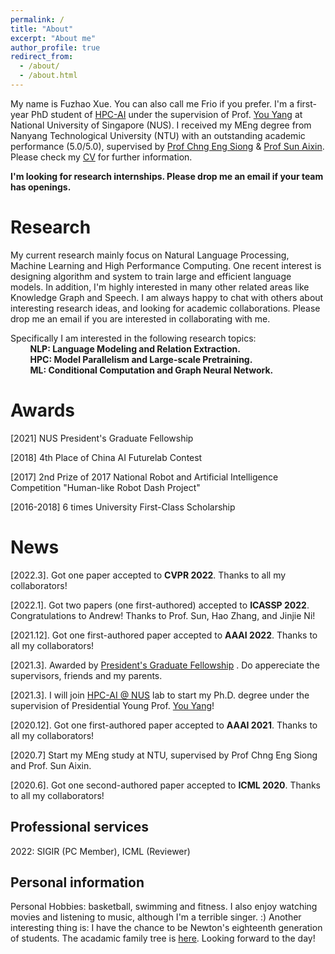 ```yaml
---
permalink: /
title: "About"
excerpt: "About me"
author_profile: true
redirect_from: 
  - /about/
  - /about.html
---
```


My name is Fuzhao Xue. You can also call me Frio if you prefer. I'm a first-year PhD student of [HPC-AI](https://ai.comp.nus.edu.sg/) under the supervision of Prof. [You Yang](https://www.comp.nus.edu.sg/~youy/) at National University of Singapore (NUS). I received my MEng degree from Nanyang Technological University (NTU) with an outstanding academic performance (5.0/5.0), supervised by [Prof Chng Eng Siong](https://www3.ntu.edu.sg/home/aseschng/default.html/) & [Prof Sun Aixin](https://personal.ntu.edu.sg/axsun/). Please check my [CV](/cv.pdf) for further information. 

**I'm looking for research internships. Please drop me an email if your team has openings.**   

Research
======
My current research mainly focus on Natural Language Processing, Machine Learning and High Performance Computing. One recent interest is designing algorithm and system to train large and efficient language models. In addition, I'm highly interested in many other related areas like Knowledge Graph and Speech. I am always happy to chat with others about interesting research ideas, and looking for academic collaborations. Please drop me an email if you are interested in collaborating with me.  

Specifically I am interested in the following research topics:  
&nbsp;&nbsp;&nbsp;&nbsp;&nbsp;&nbsp;&nbsp;&nbsp;**NLP: Language Modeling and Relation Extraction.**  
&nbsp;&nbsp;&nbsp;&nbsp;&nbsp;&nbsp;&nbsp;&nbsp;**HPC: Model Parallelism and Large-scale Pretraining.**  
&nbsp;&nbsp;&nbsp;&nbsp;&nbsp;&nbsp;&nbsp;&nbsp;**ML: Conditional Computation and Graph Neural Network.**   



Awards
======
\[2021] NUS President's Graduate Fellowship

\[2018] 4th Place of China AI Futurelab Contest

\[2017] 2nd Prize of 2017 National Robot and Artificial Intelligence Competition "Human-like Robot Dash Project"

\[2016-2018] 6 times University First-Class Scholarship 

News
======
\[2022.3]. Got one paper accepted to **CVPR 2022**. Thanks to all my collaborators!

\[2022.1]. Got two papers (one first-authored) accepted to **ICASSP 2022**. Congratulations to Andrew! Thanks to Prof. Sun, Hao Zhang, and Jinjie Ni!

\[2021.12]. Got one first-authored paper accepted to **AAAI 2022**. Thanks to all my collaborators!

\[2021.3]. Awarded by [President's Graduate Fellowship](https://www.nus.edu.sg/registrar/prospective-students/graduate/scholarship/president-s-graduate-fellowship-(pgf)) . Do appereciate the supervisors, friends and my parents. 

\[2021.3]. I will join [HPC-AI @ NUS](https://ai.comp.nus.edu.sg/) lab to start my Ph.D. degree under the supervision of Presidential Young Prof. [You Yang](https://www.comp.nus.edu.sg/~youy/)!

\[2020.12]. Got one first-authored paper accepted to **AAAI 2021**. Thanks to all my collaborators!

\[2020.7] Start my MEng study at NTU, supervised by Prof Chng Eng Siong and Prof. Sun Aixin.  

\[2020.6]. Got one second-authored paper accepted to **ICML 2020**. Thanks to all my collaborators!

Professional services
------
2022: SIGIR (PC Member), ICML (Reviewer)

Personal information
------
Personal Hobbies: basketball, swimming and fitness. I also enjoy watching movies and listening to music, although I'm a terrible singer. :)
Another interesting thing is: I have the chance to be Newton's eighteenth generation of students. The acadamic family tree is [here](/AcademicFamilyTree.pdf). Looking forward to the day!
